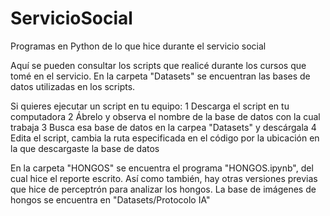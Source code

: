 # ServicioSocial
Programas en Python de lo que hice durante el servicio social

Aquí se pueden consultar los scripts que realicé durante los cursos que tomé en el servicio.
En la carpeta "Datasets" se encuentran las bases de datos utilizadas en los scripts.

Si quieres ejecutar un script en tu equipo:
1  Descarga el script en tu computadora
2  Ábrelo y observa el nombre de la base de datos con la cual trabaja
3  Busca esa base de datos en la carpea "Datasets" y descárgala
4  Edita el script, cambia la ruta especificada en el código por la ubicación en la que descargaste la base de datos

En la carpeta "HONGOS" se encuentra el programa "HONGOS.ipynb", del cual hice el reporte escrito.
Así como también, hay otras versiones previas que hice de perceptrón para analizar los hongos.
La base de imágenes de hongos se encuentra en "Datasets/Protocolo IA"
